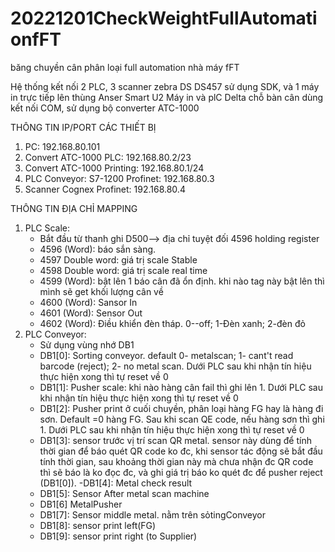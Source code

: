 # 20221201CheckWeightFullAutomationfFT
băng chuyền cân phân loại full automation nhà máy fFT

Hệ thống kết nối 2 PLC, 3 scanner zebra DS DS457 sử dụng SDK, và 1 máy in trực tiếp lên thùng Anser Smart U2
Máy in và plC Delta chỗ bàn cân dùng kết nối COM, sử dụng bộ converter ATC-1000

THÔNG TIN IP/PORT CÁC THIẾT BỊ
1. PC: 192.168.80.101 
2. Convert ATC-1000 PLC: 192.168.80.2/23
3. Convert ATC-1000 Printing: 192.168.80.1/24
4. PLC Conveyor: S7-1200 Profinet: 192.168.80.3
5. Scanner Cognex Profinet: 192.168.80.4

THÔNG TIN ĐỊA CHỈ MAPPING
1. PLC Scale:
    - Bắt đầu từ thanh ghi D500--> địa chỉ tuyệt đối 4596 holding register
    - 4596 (Word): báo sắn sàng.
    - 4597 Double word: giá trị scale Stable
    - 4598 Double word: giá trị scale real time
    - 4599 (Word): bật lên 1 báo cân đã ổn định. khi nào tag này bật lên thì mình sẽ get khối lượng cân về
    - 4600 (Word): Sansor In
    - 4601 (Word): Sensor Out
    - 4602 (Word): Điều khiển đèn tháp. 0--off; 1-Đèn xanh; 2-đèn đỏ
2. PLC Conveyor:
    - Sử dụng vùng nhớ DB1
    - DB1[0]: Sorting conveyor. default 0- metalscan; 1- cant't read barcode (reject); 2- no metal scan. Dưới PLC sau khi nhận tín hiệu thực hiện xong thì tự reset về 0
    - DB1[1]: Pusher scale: khi nào hàng cân fail thì ghi lên 1. Dưới PLC sau khi nhận tín hiệu thực hiện xong thì tự reset về 0
    - DB1[2]: Pusher print ở cuối chuyền, phân loại hàng FG hay là hàng đi sơn. Default =0 hàng FG. Sau khi scan QE code, nếu hàng sơn thì ghi 1. Dưới PLC sau khi nhận tín hiệu thực hiện xong thì tự reset về 0
    - DB1[3]: sensor trước vị trí scan QR metal. sensor này dùng để tính thời gian để báo quét QR code ko đc, khi sensor tác động sẽ bắt đầu tính thời gian, sau khoảng thời gian này mà chưa nhận đc QR code thì sẽ báo là ko đọc đc, và ghi giá trị báo ko quét đc để pusher reject (DB1[0]).
    -DB1[4]: Metal check result
    - DB1[5]: Sensor After metal scan machine
    - DB1[6] MetalPusher
    - DB1[7]: Sensor middle metal. nằm trên sỏtingConveyor
    - DB1[8]: sensor print left(FG)
    - DB1[9]: sensor print right (to Supplier)
